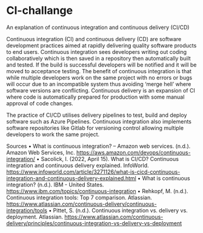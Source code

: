 # CI-challange
An explanation of continuous integration and continuous delivery (CI/CD)



Continuous integration (CI) and continuous delivery (CD) are software development practices aimed at rapidly delivering quality software products to end users. 
Continuous integration sees developers writing out coding collaboratively which is then saved in a repository then automatically built and tested. If the build is successful developers will be notified and it will be moved to acceptance testing. The benefit of continuous integration is that while multiple developers work on the same project with no errors or bugs will occur due to an incompatible system thus avoiding ‘merge hell’ where software versions are conflicting.
Continuous delivery is an expansion of CI where code is automatically prepared for production with some manual approval of code changes. 

The practice of CI/CD utilises delivery pipelines to test, build and deploy software such as Azure Pipelines. Continuous integration also implements software repositories like Gitlab for versioning control allowing multiple developers to work the same project.  










Sources
•	What is continuous integration? – Amazon web services. (n.d.). Amazon Web Services, Inc. https://aws.amazon.com/devops/continuous-integration/
•	Sacolick, I. (2022, April 15). What is CI/CD? Continuous integration and continuous delivery explained. InfoWorld. https://www.infoworld.com/article/3271126/what-is-cicd-continuous-integration-and-continuous-delivery-explained.html
•	What is continuous integration? (n.d.). IBM - United States. https://www.ibm.com/topics/continuous-integration
•	Rehkopf, M. (n.d.). Continuous integration tools: Top 7 comparison. Atlassian. https://www.atlassian.com/continuous-delivery/continuous-integration/tools
•	Pittet, S. (n.d.). Continuous integration vs. delivery vs. deployment. Atlassian. https://www.atlassian.com/continuous-delivery/principles/continuous-integration-vs-delivery-vs-deployment
